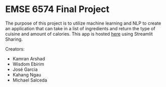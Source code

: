 # EMSE 6574 Final Project

The purpose of this project is to utilize machine learning and NLP to create an application that can take in a list of ingredients and return the type of cuisine and amount of calories. This app is hosted [here](https://share.streamlit.io/msalceda/emse-6574-final-project/main/final_project_app.py) using Streamlit Sharing.

Creators:
* Kamran Arshad
* Wisdom Ebirim
* José Garcia
* Kahang Ngau
* Michael Salceda